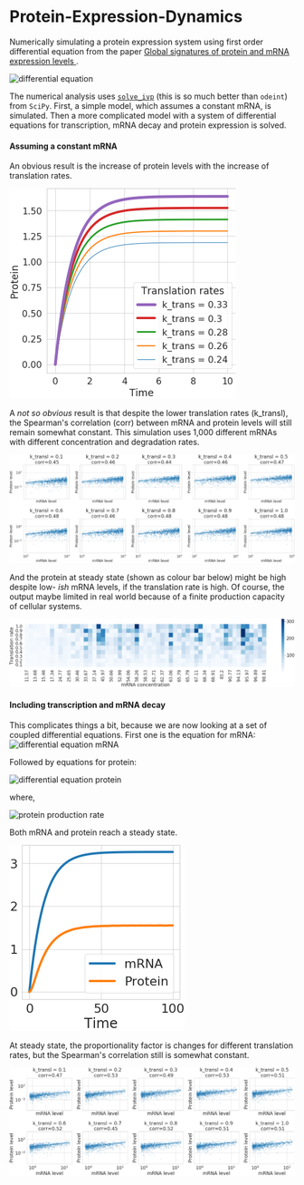 # Protein-Expression-Dynamics
Numerically simulating a protein expression system using first order differential equation from the paper [Global signatures of protein and mRNA expression levels ](https://www.ncbi.nlm.nih.gov/labs/pmc/articles/PMC4089977/). 

![differential equation](https://render.githubusercontent.com/render/math?math=%5Cfrac%7BdP%7D%7Bdt%7D%20%3D%20k_%7BProteinProduction%7D%20-%20k_%7BProteinDegradation%7D%5Ctimes%20P&mode=display)

The numerical analysis uses [`solve_ivp`](https://docs.scipy.org/doc/scipy/reference/generated/scipy.integrate.solve_ivp.html) (this is so much better than `odeint`) from `SciPy`. First, a simple model, which assumes a constant mRNA, is simulated. Then a more complicated model with a system of differential equations for transcription, mRNA decay and protein expression is solved.

#### Assuming a constant mRNA

An obvious result is the increase of protein levels with the increase of translation rates.

<img src="figs/protein_vs_translation_rates.png" alt="protein vs translation rates"/>

A _not so obvious_ result is that despite the lower translation rates (k_transl), the Spearman's correlation (corr) between mRNA and protein levels will still remain somewhat constant. This simulation uses 1,000 different mRNAs with different concentration and degradation rates.

<img src="figs/protein_vs_translation_rates_for_different_mRNA.png" alt="protein vs translation rates for different mRNA"/>

And the protein at steady state (shown as colour bar below) might be high despite low- _ish_ mRNA levels, if the translation rate is high. Of course, the output maybe limited in real world because of a finite production capacity of cellular systems.

<img src="figs/protein_vs_translation_rates_vs_mRNA_steady_state.png" alt="protein vs translation rates vs mRNA at steady state"/>


#### Including transcription and mRNA decay
This complicates things a bit, because we are now looking at a set of coupled differential equations. First one is the equation for mRNA:
![differential equation mRNA](https://render.githubusercontent.com/render/math?math=%5Cfrac%7BdR%7D%7Bdt%7D%20%3D%20k_%7BTranscription%7D%20-%20k_%7BmRNADegradation%7D%5Ctimes%20R&mode=display)

Followed by equations for protein:

![differential equation protein](https://render.githubusercontent.com/render/math?math=%5Cfrac%7BdP%7D%7Bdt%7D%20%3D%20k_%7BProteinProduction%7D%20-%20k_%7BProteinDegradation%7D%5Ctimes%20P&mode=display)

where,

![protein production rate](https://render.githubusercontent.com/render/math?math=k_%7BProteinProduction%7D%20%3D%20k_%7BTranslation%7D%5Ctimes%20R&mode=display)


Both mRNA and protein reach a steady state. 

<img src="figs/decaying_mRNA_and_protein.png" alt="steady state mRNA and protein" />

At steady state, the proportionality factor is changes for different translation rates, but the Spearman's correlation still is somewhat constant.

<img src="figs/mRNA_and_protein_with_decay.png" alt="steady state protein and mRNA for different translation rates for a model with mRNA" />
